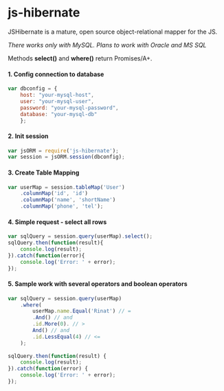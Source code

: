 js-hibernate
============

JSHibernate is a mature, open source object-relational mapper for the JS.

*There works only with MySQL. Plans to work with Oracle and MS SQL*

Methods **select()** and **where()** return Promises/A+.
#### 1. Config connection to database
```javascript
var dbconfig = {
    host: "your-mysql-host",
    user: "your-mysql-user",
    password: "your-mysql-password",
    database: "your-mysql-db"
    };
```

#### 2. Init session
```javascript
var jsORM = require('js-hibernate');
var session = jsORM.session(dbconfig);
```

#### 3. Create Table Mapping
```javascript
var userMap = session.tableMap('User')
    .columnMap('id', 'id')
    .columnMap('name', 'shortName')
    .columnMap('phone', 'tel');
```

#### 4. Simple request - select all rows
```javascript
var sqlQuery = session.query(userMap).select();
sqlQuery.then(function(result){
    console.log(result);
}).catch(function(error){
    console.log('Error: ' + error);
});
```

#### 5. Sample work with several operators and boolean operators
```javascript
var sqlQuery = session.query(userMap)
    .where(
        userMap.name.Equal('Rinat') // =
        .And() // and
        .id.More(0). // >
        And() // and
        .id.LessEqual(4) // <=
    );
    
sqlQuery.then(function(result) {
    console.log(result);
}).catch(function(error) {
    console.log('Error: ' + error);
});
```